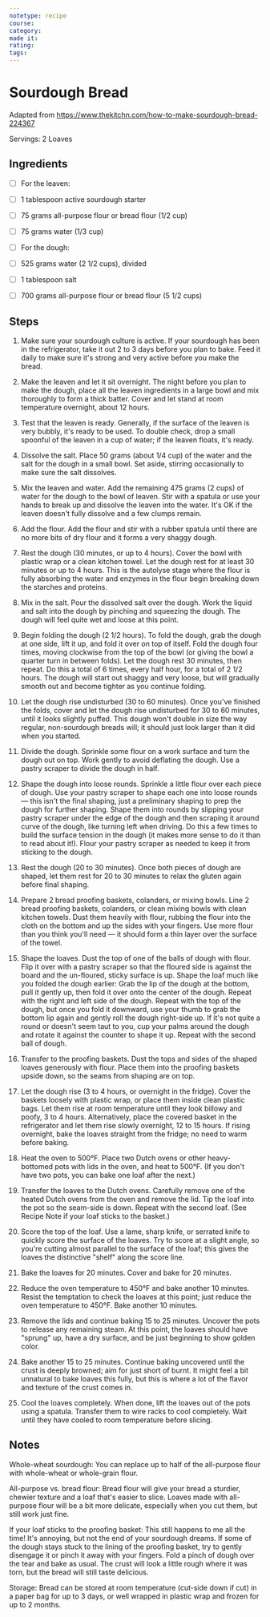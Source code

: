 ```yaml
---
notetype: recipe
course:
category:
made it:
rating:
tags:
---
```

# Sourdough Bread

Adapted from https://www.thekitchn.com/how-to-make-sourdough-bread-224367

Servings: 2 Loaves

## Ingredients
- [ ] For the leaven:- [ ] 1 tablespoon active sourdough starter- [ ] 75 grams all-purpose flour or bread flour (1/2 cup)- [ ] 75 grams water (1/3 cup)- [ ] For the dough:- [ ] 525 grams water (2 1/2 cups), divided- [ ] 1 tablespoon salt- [ ] 700 grams all-purpose flour or bread flour (5 1/2 cups)

## Steps
1) Make sure your sourdough culture is active. If your sourdough has been in the refrigerator, take it out 2 to 3 days before you plan to bake. Feed it daily to make sure it's strong and very active before you make the bread.

2) Make the leaven and let it sit overnight. The night before you plan to make the dough, place all the leaven ingredients in a large bowl and mix thoroughly to form a thick batter. Cover and let stand at room temperature overnight, about 12 hours.

3) Test that the leaven is ready. Generally, if the surface of the leaven is very bubbly, it's ready to be used. To double check, drop a small spoonful of the leaven in a cup of water; if the leaven floats, it's ready.

4) Dissolve the salt. Place 50 grams (about 1/4 cup) of the water and the salt for the dough in a small bowl. Set aside, stirring occasionally to make sure the salt dissolves.

5) Mix the leaven and water. Add the remaining 475 grams (2 cups) of water for the dough to the bowl of leaven. Stir with a spatula or use your hands to break up and dissolve the leaven into the water. It's OK if the leaven doesn't fully dissolve and a few clumps remain.

6) Add the flour. Add the flour and stir with a rubber spatula until there are no more bits of dry flour and it forms a very shaggy dough.

7) Rest the dough (30 minutes, or up to 4 hours). Cover the bowl with plastic wrap or a clean kitchen towel. Let the dough rest for at least 30 minutes or up to 4 hours. This is the autolyse stage where the flour is fully absorbing the water and enzymes in the flour begin breaking down the starches and proteins.

8) Mix in the salt. Pour the dissolved salt over the dough. Work the liquid and salt into the dough by pinching and squeezing the dough. The dough will feel quite wet and loose at this point.

9) Begin folding the dough (2 1/2 hours). To fold the dough, grab the dough at one side, lift it up, and fold it over on top of itself. Fold the dough four times, moving clockwise from the top of the bowl (or giving the bowl a quarter turn in between folds). Let the dough rest 30 minutes, then repeat. Do this a total of 6 times, every half hour, for a total of 2 1/2 hours. The dough will start out shaggy and very loose, but will gradually smooth out and become tighter as you continue folding.

10) Let the dough rise undisturbed (30 to 60 minutes). Once you've finished the folds, cover and let the dough rise undisturbed for 30 to 60 minutes, until it looks slightly puffed. This dough won't double in size the way regular, non-sourdough breads will; it should just look larger than it did when you started.

11) Divide the dough. Sprinkle some flour on a work surface and turn the dough out on top. Work gently to avoid deflating the dough. Use a pastry scraper to divide the dough in half.

12) Shape the dough into loose rounds. Sprinkle a little flour over each piece of dough. Use your pastry scraper to shape each one into loose rounds — this isn't the final shaping, just a preliminary shaping to prep the dough for further shaping. Shape them into rounds by slipping your pastry scraper under the edge of the dough and then scraping it around curve of the dough, like turning left when driving. Do this a few times to build the surface tension in the dough (it makes more sense to do it than to read about it!). Flour your pastry scraper as needed to keep it from sticking to the dough.

13) Rest the dough (20 to 30 minutes). Once both pieces of dough are shaped, let them rest for 20 to 30 minutes to relax the gluten again before final shaping.

14) Prepare 2 bread proofing baskets, colanders, or mixing bowls. Line 2 bread proofing baskets, colanders, or clean mixing bowls with clean kitchen towels. Dust them heavily with flour, rubbing the flour into the cloth on the bottom and up the sides with your fingers. Use more flour than you think you'll need — it should form a thin layer over the surface of the towel.

15) Shape the loaves. Dust the top of one of the balls of dough with flour. Flip it over with a pastry scraper so that the floured side is against the board and the un-floured, sticky surface is up. Shape the loaf much like you folded the dough earlier: Grab the lip of the dough at the bottom, pull it gently up, then fold it over onto the center of the dough. Repeat with the right and left side of the dough. Repeat with the top of the dough, but once you fold it downward, use your thumb to grab the bottom lip again and gently roll the dough right-side up. If it's not quite a round or doesn't seem taut to you, cup your palms around the dough and rotate it against the counter to shape it up. Repeat with the second ball of dough.

16) Transfer to the proofing baskets. Dust the tops and sides of the shaped loaves generously with flour. Place them into the proofing baskets upside down, so the seams from shaping are on top.

17) Let the dough rise (3 to 4 hours, or overnight in the fridge). Cover the baskets loosely with plastic wrap, or place them inside clean plastic bags. Let them rise at room temperature until they look billowy and poofy, 3 to 4 hours. Alternatively, place the covered basket in the refrigerator and let them rise slowly overnight, 12 to 15 hours. If rising overnight, bake the loaves straight from the fridge; no need to warm before baking.

18) Heat the oven to 500°F. Place two Dutch ovens or other heavy-bottomed pots with lids in the oven, and heat to 500°F. (If you don't have two pots, you can bake one loaf after the next.)

19) Transfer the loaves to the Dutch ovens. Carefully remove one of the heated Dutch ovens from the oven and remove the lid. Tip the loaf into the pot so the seam-side is down. Repeat with the second loaf. (See Recipe Note if your loaf sticks to the basket.)

20) Score the top of the loaf. Use a lame, sharp knife, or serrated knife to quickly score the surface of the loaves. Try to score at a slight angle, so you're cutting almost parallel to the surface of the loaf; this gives the loaves the distinctive "shelf" along the score line.

21) Bake the loaves for 20 minutes. Cover and bake for 20 minutes.

22) Reduce the oven temperature to 450°F and bake another 10 minutes. Resist the temptation to check the loaves at this point; just reduce the oven temperature to 450°F. Bake another 10 minutes.

23) Remove the lids and continue baking 15 to 25 minutes. Uncover the pots to release any remaining steam. At this point, the loaves should have "sprung" up, have a dry surface, and be just beginning to show golden color.

24) Bake another 15 to 25 minutes. Continue baking uncovered until the crust is deeply browned; aim for just short of burnt. It might feel a bit unnatural to bake loaves this fully, but this is where a lot of the flavor and texture of the crust comes in.

25) Cool the loaves completely. When done, lift the loaves out of the pots using a spatula. Transfer them to wire racks to cool completely. Wait until they have cooled to room temperature before slicing.


## Notes
Whole-wheat sourdough: You can replace up to half of the all-purpose flour with whole-wheat or whole-grain flour.

All-purpose vs. bread flour: Bread flour will give your bread a sturdier, chewier texture and a loaf that's easier to slice. Loaves made with all-purpose flour will be a bit more delicate, especially when you cut them, but still work just fine.

If your loaf sticks to the proofing basket: This still happens to me all the time! It's annoying, but not the end of your sourdough dreams. If some of the dough stays stuck to the lining of the proofing basket, try to gently disengage it or pinch it away with your fingers. Fold a pinch of dough over the tear and bake as usual. The crust will look a little rough where it was torn, but the bread will still taste delicious.

Storage: Bread can be stored at room temperature (cut-side down if cut) in a paper bag for up to 3 days, or well wrapped in plastic wrap and frozen for up to 2 months.

